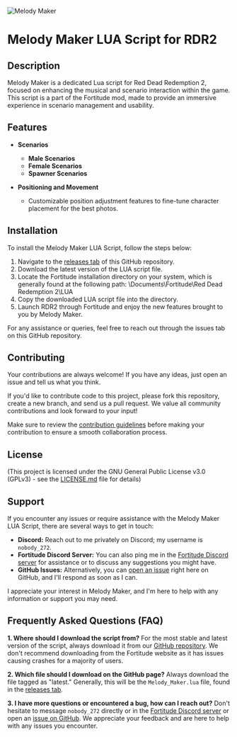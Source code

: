 ![Melody Maker](https://cdn.discordapp.com/attachments/1073664984875270165/1179688304967434270/Melody-Maker.jpg?ex=657ab159&is=65683c59&hm=ad0650bb2b0062a7c9d3121af260cc7be2c42f302586d67e60d1c7de7754498e&)
# Melody Maker LUA Script for RDR2

## Description

Melody Maker is a dedicated Lua script for Red Dead Redemption 2, focused on enhancing the musical and scenario interaction within the game. This script is a part of the Fortitude mod, made to provide an immersive experience in scenario management and usability.

## Features

- **Scenarios**
  - **Male Scenarios**
  - **Female Scenarios**
  - **Spawner Scenarios**

- **Positioning and Movement**
  - Customizable position adjustment features to fine-tune character placement for the best photos.

## Installation

To install the Melody Maker LUA Script, follow the steps below:

1. Navigate to the [releases tab](https://github.com/Nobody272/Melody-Maker/releases) of this GitHub repository.
2. Download the latest version of the LUA script file.
3. Locate the Fortitude installation directory on your system, which is generally found at the following path: \Documents\Fortitude\Red Dead Redemption 2\LUA
4. Copy the downloaded LUA script file into the directory.
5. Launch RDR2 through Fortitude and enjoy the new features brought to you by Melody Maker.

For any assistance or queries, feel free to reach out through the issues tab on this GitHub repository.

## Contributing

Your contributions are always welcome! If you have any ideas, just open an issue and tell us what you think.

If you'd like to contribute code to this project, please fork this repository, create a new branch, and send us a pull request. We value all community contributions and look forward to your input!

Make sure to review the [contribution guidelines](https://github.com/Nobody272/Melody-Maker/blob/main/CONTRIBUTING.md) before making your contribution to ensure a smooth collaboration process.

## License

(This project is licensed under the GNU General Public License v3.0 (GPLv3) - see the [LICENSE.md](https://github.com/Nobody272/Melody-Maker/blob/main/LICENSE) file for details)

## Support

If you encounter any issues or require assistance with the Melody Maker LUA Script, there are several ways to get in touch:

- **Discord:** Reach out to me privately on Discord; my username is `nobody_272`.
- **Fortitude Discord Server:** You can also ping me in the [Fortitude Discord server](https://discord.gg/fortitudemod) for assistance or to discuss any suggestions you might have.
- **GitHub Issues:** Alternatively, you can [open an issue](https://github.com/Nobody272/Melody-Maker/issues) right here on GitHub, and I'll respond as soon as I can.

I appreciate your interest in Melody Maker, and I'm here to help with any information or support you may need.

## Frequently Asked Questions (FAQ)

**1. Where should I download the script from?**
For the most stable and latest version of the script, always download it from our [GitHub repository](https://github.com/Nobody272/Melody-Maker). We don't recommend downloading from the Fortitude website as it has issues causing crashes for a majority of users.

**2. Which file should I download on the GitHub page?**
Always download the file tagged as "latest." Generally, this will be the `Melody_Maker.lua` file, found in the [releases tab](https://github.com/Nobody272/Melody-Maker/releases).

**3. I have more questions or encountered a bug, how can I reach out?**
Don't hesitate to message `nobody_272` directly or in the [Fortitude Discord server](https://discord.gg/fortitudemod) or open an [issue on GitHub](https://github.com/Nobody272/Melody-Maker/issues). We appreciate your feedback and are here to help with any issues you encounter.

